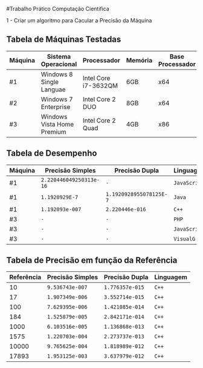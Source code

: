 #Trabalho Prático Computação Cientifica

1 - Criar um algoritmo para Cacular a Precisão da Máquina

## Tabela de Máquinas Testadas
Máquina | Sistema Operacional        | Processador          | Memória | Base Processador
---     | ---                        | ---                  | ---     | ---
#1      | Windows 8 Single Languae   | Intel Core i7-3632QM | 6GB     | x64
#2      | Windows 7 Enterprise       | Intel Core 2 DUO     | 8GB     | x64
#3      | Windows Vista Home Premium | Intel Core 2 Quad    | 4GB     | x86

## Tabela de Desempenho

Máquina | Precisão Simples        | Precisão Dupla          | Linguagem
---     | ---                     | ---                     | ---
#1      | `2.220446049250313e-16` | `-`                     | `JavaScript`
#1      | `1.1920929E-7`          | `1.1920928955078125E-7` | `Java`
#1      | `1.192093e-007`         | `2.220446e-016`         | `C++`
#3      | `-`                     | `-`                     | `PHP`
#3      | `-`                     | `-`                     | `JavaScript`
#3      | `-`                     | `-`                     | `VisualG`

## Tabela de Precisão em função da Referência

Referência | Precisão Simples | Precisão Dupla  | Linguagem
---        | ---              | ---             | ---
10         | `9.536743e-007`  | `1.776357e-015` | `C++`
17         | `1.907349e-006`  | `3.552714e-015` | `C++`
100        | `7.629395e-006`  | `1.421085e-014` | `C++`
184        | `1.525879e-005`  | `2.842171e-014` | `C++`
1000       | `6.103516e-005`  | `1.136868e-013` | `C++`
1575       | `1.220703e-004`  | `2.273737e-013` | `C++`
10000      | `9.765625e-004`  | `1.818989e-012` | `C++`
17893      | `1.953125e-003`  | `3.637979e-012` | `C++`
